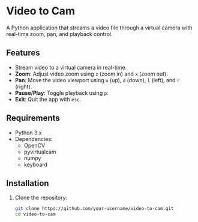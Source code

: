 # Video to Cam

A Python application that streams a video file through a virtual camera with real-time zoom, pan, and playback control.

## Features
- Stream video to a virtual camera in real-time.
- **Zoom**: Adjust video zoom using `z` (zoom in) and `x` (zoom out).
- **Pan**: Move the video viewport using `u` (up), `d` (down), `l` (left), and `r` (right).
- **Pause/Play**: Toggle playback using `p`.
- **Exit**: Quit the app with `esc`.

## Requirements
- Python 3.x
- Dependencies:
  - OpenCV
  - pyvirtualcam
  - numpy
  - keyboard

## Installation
1. Clone the repository:
   ```bash
   git clone https://github.com/your-username/video-to-cam.git
   cd video-to-cam

